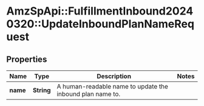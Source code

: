 # AmzSpApi::FulfillmentInbound20240320::UpdateInboundPlanNameRequest

## Properties
Name | Type | Description | Notes
------------ | ------------- | ------------- | -------------
**name** | **String** | A human-readable name to update the inbound plan name to. | 

